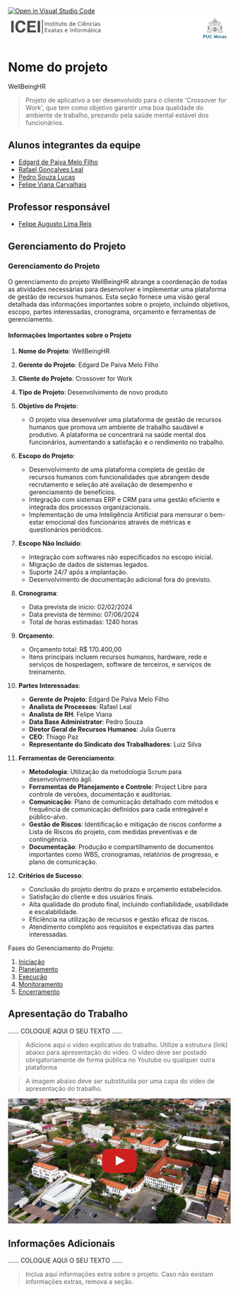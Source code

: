 [![Open in Visual Studio Code](https://classroom.github.com/assets/open-in-vscode-718a45dd9cf7e7f842a935f5ebbe5719a5e09af4491e668f4dbf3b35d5cca122.svg)](https://classroom.github.com/online_ide?assignment_repo_id=14228731&assignment_repo_type=AssignmentRepo)
![ICEI](images/icei-pucminas.png)

# Nome do projeto

WellBeingHR

> Projeto de aplicativo a ser desenvolvido para o cliente 'Crossover for Work', que tem como objetivo garantir uma boa qualidade do ambiente de trabalho, prezando pela saúde mental estável dos funcionários.

## Alunos integrantes da equipe

* [Edgard de Paiva Melo Filho](https://github.com/Kodvik)
* [Rafael Gonçalves Leal](https://github.com/leal03)
* [Pedro Souza Lucas](https://github.com/Pedrosl16)
* [Felipe Viana Carvalhais](https://github.com/FelipeVcc21)

## Professor responsável

* [Felipe Augusto Lima Reis](https://github.com/falreis)

## Gerenciamento do Projeto

### Gerenciamento do Projeto

O gerenciamento do projeto WellBeingHR abrange a coordenação de todas as atividades necessárias para desenvolver e implementar uma plataforma de gestão de recursos humanos. Esta seção fornece uma visão geral detalhada das informações importantes sobre o projeto, incluindo objetivos, escopo, partes interessadas, cronograma, orçamento e ferramentas de gerenciamento.

#### Informações Importantes sobre o Projeto

1. **Nome do Projeto**: WellBeingHR

2. **Gerente do Projeto**: Edgard De Paiva Melo Filho

3. **Cliente do Projeto**: Crossover for Work

4. **Tipo de Projeto**: Desenvolvimento de novo produto

5. **Objetivo do Projeto**:
   - O projeto visa desenvolver uma plataforma de gestão de recursos humanos que promova um ambiente de trabalho saudável e produtivo. A plataforma se concentrará na saúde mental dos funcionários, aumentando a satisfação e o rendimento no trabalho.

6. **Escopo do Projeto**:
   - Desenvolvimento de uma plataforma completa de gestão de recursos humanos com funcionalidades que abrangem desde recrutamento e seleção até avaliação de desempenho e gerenciamento de benefícios.
   - Integração com sistemas ERP e CRM para uma gestão eficiente e integrada dos processos organizacionais.
   - Implementação de uma Inteligência Artificial para mensurar o bem-estar emocional dos funcionários através de métricas e questionários periódicos.

7. **Escopo Não Incluído**:
   - Integração com softwares não especificados no escopo inicial.
   - Migração de dados de sistemas legados.
   - Suporte 24/7 após a implantação.
   - Desenvolvimento de documentação adicional fora do previsto.

8. **Cronograma**:
   - Data prevista de início: 02/02/2024
   - Data prevista de término: 07/06/2024
   - Total de horas estimadas: 1240 horas

9. **Orçamento**:
   - Orçamento total: R$ 170.400,00
   - Itens principais incluem recursos humanos, hardware, rede e serviços de hospedagem, software de terceiros, e serviços de treinamento.

10. **Partes Interessadas**:
    - **Gerente de Projeto**: Edgard De Paiva Melo Filho
    - **Analista de Processos**: Rafael Leal
    - **Analista de RH**: Felipe Viana
    - **Data Base Administrator**: Pedro Souza
    - **Diretor Geral de Recursos Humanos**: Julia Guerra
    - **CEO**: Thiago Paz
    - **Representante do Sindicato dos Trabalhadores**: Luiz Silva

11. **Ferramentas de Gerenciamento**:
    - **Metodologia**: Utilização da metodologia Scrum para desenvolvimento ágil.
    - **Ferramentas de Planejamento e Controle**: Project Libre para controle de versões, documentação e auditorias.
    - **Comunicação**: Plano de comunicação detalhado com métodos e frequência de comunicação definidos para cada entregável e público-alvo.
    - **Gestão de Riscos**: Identificação e mitigação de riscos conforme a Lista de Riscos do projeto, com medidas preventivas e de contingência.
    - **Documentação**: Produção e compartilhamento de documentos importantes como WBS, cronogramas, relatórios de progresso, e plano de comunicação.

12. **Critérios de Sucesso**:
    - Conclusão do projeto dentro do prazo e orçamento estabelecidos.
    - Satisfação do cliente e dos usuários finais.
    - Alta qualidade do produto final, incluindo confiabilidade, usabilidade e escalabilidade.
    - Eficiência na utilização de recursos e gestão eficaz de riscos.
    - Atendimento completo aos requisitos e expectativas das partes interessadas.

Fases do Gerenciamento do Projeto:
1. [Iniciação](docs/01-iniciacao)
2. [Planejamento](docs/02-planejamento)
3. [Execução](docs/03-execucao)
4. [Monitoramento](docs/04-monitoramento)
5. [Encerramento](docs/05-encerramento)

## Apresentação do Trabalho

......  COLOQUE AQUI O SEU TEXTO ......

> Adicione aqui o vídeo explicativo do trabalho.
> Utilize a estrutura (link) abaixo para apresentação do vídeo.
> O vídeo deve ser postado obrigatoriamente de forma pública no Youtube ou qualquer outra plataforma 

> A imagem abaixo deve ser substituída por uma capa do vídeo de apresentação do trabalho.

[![Imagem do Trabalho](images/pucminas-video-youtube.jpg)](https://www.youtube.com/watch?v=unq_cZ6NOwk)

## Informações Adicionais

......  COLOQUE AQUI O SEU TEXTO ......

> Inclua aqui informações extra sobre o projeto.
> Caso não existam informações extras, remova a seção.